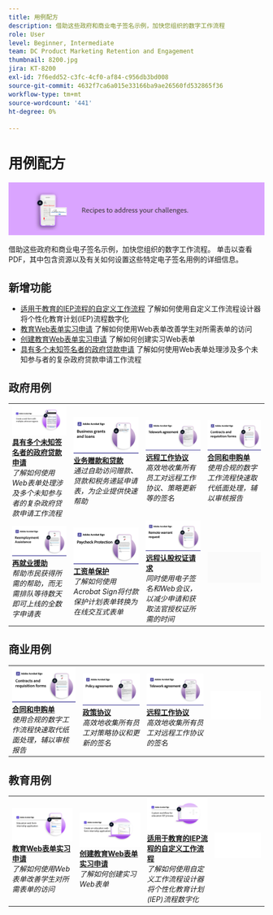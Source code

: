 ```yaml
---
title: 用例配方
description: 借助这些政府和商业电子签名示例，加快您组织的数字工作流程
role: User
level: Beginner, Intermediate
team: DC Product Marketing Retention and Engagement
thumbnail: 8200.jpg
jira: KT-8200
exl-id: 7f6edd52-c3fc-4cf0-af84-c956db3bd008
source-git-commit: 4632f7ca6a015e33166ba9ae26560fd532865f36
workflow-type: tm+mt
source-wordcount: '441'
ht-degree: 0%

---
```


# 用例配方

![用例横幅](../assets/Hero-Recipe.png)

借助这些政府和商业电子签名示例，加快您组织的数字工作流程。 单击以查看PDF，其中包含资源以及有关如何设置这些特定电子签名用例的详细信息。

## 新增功能

* [适用于教育的IEP流程的自定义工作流程](usecase-edu-iep.md)
了解如何使用自定义工作流程设计器将个性化教育计划(IEP)流程数字化
* [教育Web表单实习申请](usecase-edu-intern.md)
了解如何使用Web表单改善学生对所需表单的访问
* [创建教育Web表单实习申请](usecase-edu-intern-create.md)
了解如何创建实习Web表单
* [具有多个未知签名者的政府贷款申请](webform-multiple-signers.md)
了解如何使用Web表单处理涉及多个未知参与者的复杂政府贷款申请工作流程

## 政府用例

<table style="table-layout:fixed">
<tr>
  <td>
    <a href="webform-multiple-signers.md">
      <img alt="具有多个未知签名者的政府贷款申请" src="../assets/Web-form-unknown.png" />
    </a>
    <div>
    <a href="webform-multiple-signers.md"><strong>具有多个未知签名者的政府贷款申请</strong></a>
    </div>
    <em>了解如何使用Web表单处理涉及多个未知参与者的复杂政府贷款申请工作流程</em>
    <br>
  </td> 
  <td>
    <a href="usecasegovgrants.md">
      <img alt="业务赠款和贷款" src="../assets/UC_Business.png" />
    </a>
    <div>
    <a href="usecasegovgrants.md"><strong>业务赠款和贷款</strong></a>
    </div>
    <em>通过自助访问赠款、贷款和税务递延申请表，为企业提供快速帮助</em>
    <br>
  </td> 
  <td>
    <a href="usecasegovtelework.md">
      <img alt="远程工作协议" src="../assets/UC_MegasignR.png" />
    </a>
    <div>
    <a href="usecasegovtelework.md"><strong>远程工作协议</strong></a>
    </div>
    <em>高效地收集所有员工对远程工作协议、策略更新等的签名</em>
    <br>
  </td>
  <td>
    <a href="usecasegovcontracts.md">
      <img alt="合同和申购单" src="../assets/UC_WorkflowR.png" />
    </a>
    <div>
    <a href="usecasegovcontracts.md"><strong>合同和申购单</strong></a>
    </div>
    <em>使用合规的数字工作流程快速取代纸面处理，辅以审核报告</em>
    <br>
  </td>
</tr>
<tr>
 <td>
    <a href="usecasegovreemployment.md">
      <img alt="再就业援助" src="../assets/UC_WebformsR.png" />
    </a>
    <div>
    <a href="usecasegovreemployment.md"><strong>再就业援助</strong></a>
    </div>
    <em>帮助市民获得所需的帮助，而无需排队等待数天即可上线的全数字申请表</em>
    <br>
  </td>
  <td>
    <a href="usecasegovpaycheck.md">
      <img alt="工资单保护" src="../assets/UC_PaycheckProtectionR.png" />
    </a>
    <div>
    <a href="usecasegovpaycheck.md"><strong>工资单保护</strong></a>
    </div>
    <em>了解如何使用Acrobat Sign将付款保护计划表单转换为在线交互式表单</em>
    <br>
  </td>
  <td>
    <a href="usecasegovremote.md">
      <img alt="远程认股权证请求" src="../assets/UC_Remote_WarrantR.png" />
    </a>
    <div>
    <a href="usecasegovremote.md"><strong>远程认股权证请求</strong></a>
    </div>
    <em>同时使用电子签名和Web会议，以减少申请和获取法官授权证所需的时间</em>
    <br>
  </td>
  <td>
    <img alt="间隔物" src="../assets/Grayspacer.png" />
    <div>
    <br>
  </td>
</tr>
</table>

## 商业用例

<table style="table-layout:fixed">
<tr>
  <td>
    <a href="usecasecomcontracts.md">
      <img alt="合同和申购单" src="../assets/UC_WorkflowR.png" />
    </a>
    <div>
    <a href="usecasecomcontracts.md"><strong>合同和申购单</strong></a>
    </div>
    <em>使用合规的数字工作流程快速取代纸面处理，辅以审核报告</em>
    <br>
  </td> 
  <td>
    <a href="usecasecompolicy.md">
      <img alt="政策协议" src="../assets/UC_Policy.png" />
    </a>
    <div>
    <a href="usecasecompolicy.md"><strong>政策协议</strong></a>
    </div>
    <em>高效地收集所有员工对策略协议和更新的签名</em>
    <br>
  </td>
  <td>
    <a href="usecasecomtelework.md">
      <img alt="远程工作协议" src="../assets/UC_MegasignR.png" />
    </a>
    <div>
    <a href="usecasecomtelework.md"><strong>远程工作协议</strong></a>
    </div>
    <em>高效地收集所有员工对远程工作协议的签名</em>
    <br>
  </td>
  <td>
    <img alt="间隔物" src="../assets/Whitespacer.png" />
    <div>
    <br>
  </td>
</tr>
</table>

## 教育用例

<table style="table-layout:fixed">
<tr>
  <td>
    <a href="usecase-edu-intern.md">
      <img alt="教育Web表单实习申请" src="../assets/Webform-internship.png" />
    </a>
    <div>
    <a href="usecase-edu-intern.md"><strong>教育Web表单实习申请</strong></a>
    </div>
    <em>了解如何使用Web表单改善学生对所需表单的访问</em>
    <br>
  </td> 
  <td>
    <a href="usecase-edu-intern-create.md">
      <img alt="创建教育Web表单实习申请" src="../assets/Webform-internship-create.png" />
    </a>
    <div>
    <a href="usecase-edu-intern-create.md"><strong>创建教育Web表单实习申请</strong></a>
    </div>
    <em>了解如何创建实习Web表单</em>
    <br>
  </td> 
  <td>
    <a href="usecase-edu-iep.md">
      <img alt="适用于教育的IEP流程的自定义工作流程" src="../assets/Workflow-iep.png" />
    </a>
    <div>
    <a href="usecase-edu-iep.md"><strong>适用于教育的IEP流程的自定义工作流程</strong></a>
    </div>
    <em>了解如何使用自定义工作流程设计器将个性化教育计划(IEP)流程数字化</em>
    <br>
  </td>
  <td>
    <img alt="间隔物" src="../assets/Whitespacer.png" />
    <div>
    <br>
  </td>
</tr>
</table>

